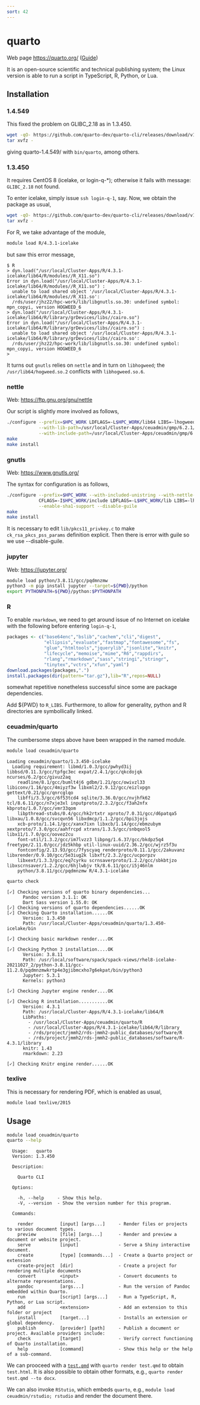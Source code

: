 ```yaml
---
sort: 42
---
```


# quarto

Web page <https://quarto.org/> ([Guide](https://quarto.org/docs/guide/))

It is an open-source scientific and technical publishing system; the Linux version is able to run a script in TypeScript, R, Python, or Lua.

## Installation

### 1.4.549

This fixed the problem on GLIBC_2.18 as in 1.3.450.

```bash
wget -qO- https://github.com/quarto-dev/quarto-cli/releases/download/v1.4.549/quarto-1.4.549-linux-rhel7-amd64.tar.gz | \
tar xvfz -
```

giving quarto-1.4.549/ with `bin/quarto`, among others.

### 1.3.450

It requires CentOS 8 (icelake, or login-q-\*); otherwise it fails with message: `GLIBC_2.18` not found.

To enter icelake, simply issue `ssh login-q-1`, say. Now, we obtain the package as usual,

```bash
wget -qO- https://github.com/quarto-dev/quarto-cli/releases/download/v1.3.450/quarto-1.3.450-linux-amd64.tar.gz | \
tar xvfz -
```

For R, we take advantage of the module,

```bash
module load R/4.3.1-icelake
```

but saw this error message,

```
$ R
> dyn.load("/usr/local/Cluster-Apps/R/4.3.1-icelake/lib64/R/modules//R_X11.so")
Error in dyn.load("/usr/local/Cluster-Apps/R/4.3.1-icelake/lib64/R/modules//R_X11.so") :
  unable to load shared object '/usr/local/Cluster-Apps/R/4.3.1-icelake/lib64/R/modules//R_X11.so':
  /rds/user/jhz22/hpc-work/lib/libgnutls.so.30: undefined symbol: mpn_copyi, version HOGWEED_6
> dyn.load("/usr/local/Cluster-Apps/R/4.3.1-icelake/lib64/R/library/grDevices/libs//cairo.so")
Error in dyn.load("/usr/local/Cluster-Apps/R/4.3.1-icelake/lib64/R/library/grDevices/libs//cairo.so") :
  unable to load shared object '/usr/local/Cluster-Apps/R/4.3.1-icelake/lib64/R/library/grDevices/libs//cairo.so':
  /rds/user/jhz22/hpc-work/lib/libgnutls.so.30: undefined symbol: mpn_copyi, version HOGWEED_6
>
```

It turns out `gnutls` relies on `nettle` and in turn on `libhogweed`; the `/usr/lib64/hogweed.so.2` conflicts with `libhogweed.so.6`.

### nettle

Web: <https://ftp.gnu.org/gnu/nettle>

Our script is slightly more involved as follows,

```bash
./configure --prefix=$HPC_WORK LDFLAGS=-L$HPC_WORK/lib64 LIBS=-lhogweed --disable-openssl \
            --with-lib-path=/usr/local/Cluster-Apps/ceuadmin/gmp/6.2.1/lib \
            --with-include-path=/usr/local/Cluster-Apps/ceuadmin/gmp/6.2.1/include
make
make install
```

### gnutls

Web: <https://www.gnutls.org/>

The syntax for configuration is as follows,

```bash
./configure --prefix=$HPC_WORK --with-included-unistring --with-nettle-mini --enable-ssl3-support \
            CFLAGS=-I$HPC_WORK/include LDFLAGS=-L$HPC_WORK/lib LIBS=-lhogweed LIBS=-lunbound LIBS=-ltspi \
            --enable-sha1-support --disable-guile
make
make install
```

It is necessary to edit `lib/pkcs11_privkey.c` to make `ck_rsa_pkcs_pss_params` definition explicit. Then there is error with guile so we use --disable-guile.

### jupyter

Web: <https://jupyter.org/>

```bash
module load python/3.8.11/gcc/pqdmnzmw
python3 -m pip install jupyter --target=${PWD}/python
export PYTHONPATH=${PWD}/python:$PYTHONPATH
```

### R

To enable `rmarkdown`, we need to get around issue of no Internet on icelake with the following before entering `login-q-1`,

```r
packages <- c("base64enc","bslib","cachem","cli","digest",
              "ellipsis","evaluate","fastmap","fontawesome","fs",
              "glue","htmltools","jquerylib","jsonlite","knitr",
              "lifecycle","memoise","mime","R6","rappdirs",
              "rlang","rmarkdown","sass","stringi","stringr",
              "tinytex","vctrs","xfun","yaml")
download.packages(packages,".")
install.packages(dir(pattern="tar.gz"),lib="R",repos=NULL)
```

somewhat repetitive nonetheless successful since some are package dependencies.

Add ${PWD} to `R_LIBS`. Furthermore, to allow for generality, python and R directories are symbollically linked.

### ceuadmin/quarto

The cumbersome steps above have been wrapped in the named module.

```bash
module load ceuadmin/quarto
```

```
Loading ceuadmin/quarto/1.3.450-icelake
  Loading requirement: libmd/1.0.3/gcc/pwhyd3ij libbsd/0.11.3/gcc/tpfgc3ec expat/2.4.1/gcc/qkcdojqk ncurses/6.2/gcc/givuz2aq
    readline/8.1/gcc/bumlt4j6 gdbm/1.21/gcc/owivzl33 libiconv/1.16/gcc/4miyzf3w libxml2/2.9.12/gcc/eizlvpgn gettext/0.21/gcc/qnrcglqo
    libffi/3.3/gcc/6f53tcd4 sqlite/3.36.0/gcc/nvjhfk62 tcl/8.6.11/gcc/n7xje3xl inputproto/2.3.2/gcc/f3ah2nfx kbproto/1.0.7/gcc/vmr33qom
    libpthread-stubs/0.4/gcc/hk2rtxtr xproto/7.0.31/gcc/d6patqa5 libxau/1.0.8/gcc/svcqvn56 libxdmcp/1.1.2/gcc/bpi3jojs
    xcb-proto/1.14.1/gcc/xanx7ixn libxcb/1.14/gcc/ebmzubym xextproto/7.3.0/gcc/aahfrcpd xtrans/1.3.5/gcc/snbqxol5 libx11/1.7.0/gcc/oovez2cu
    font-util/1.3.2/gcc/im7lvzz3 libpng/1.6.37/gcc/bkdpz5q4 freetype/2.11.0/gcc/jdz5khbp util-linux-uuid/2.36.2/gcc/wjrz5f3u
    fontconfig/2.13.93/gcc/7fyscyaq renderproto/0.11.1/gcc/2akuvanz libxrender/0.9.10/gcc/5e3iug2k libxft/2.3.2/gcc/ucporpzv
    libxext/1.3.3/gcc/eq7cyrku scrnsaverproto/1.2.2/gcc/sbkbtjzo libxscrnsaver/1.2.2/gcc/6hjlwbjv tk/8.6.11/gcc/i5j46nlm
    python/3.8.11/gcc/pqdmnzmw R/4.3.1-icelake
```

```bash
quarto check
```

```
[✓] Checking versions of quarto binary dependencies...
      Pandoc version 3.1.1: OK
      Dart Sass version 1.55.0: OK
[✓] Checking versions of quarto dependencies......OK
[✓] Checking Quarto installation......OK
      Version: 1.3.450
      Path: /usr/local/Cluster-Apps/ceuadmin/quarto/1.3.450-icelake/bin

[✓] Checking basic markdown render....OK

[✓] Checking Python 3 installation....OK
      Version: 3.8.11
      Path: /usr/local/software/spack/spack-views/rhel8-icelake-20211027_2/python-3.8.11/gcc-11.2.0/pqdmnzmwkrtp4e3gjibmcxho7g6ekpat/bin/python3
      Jupyter: 5.3.1
      Kernels: python3

[✓] Checking Jupyter engine render....OK

[✓] Checking R installation...........OK
      Version: 4.3.1
      Path: /usr/local/Cluster-Apps/R/4.3.1-icelake/lib64/R
      LibPaths:
        - /usr/local/Cluster-Apps/ceuadmin/quarto/R
        - /usr/local/Cluster-Apps/R/4.3.1-icelake/lib64/R/library
        - /rds/project/jmmh2/rds-jmmh2-public_databases/software/R
        - /rds/project/jmmh2/rds-jmmh2-public_databases/software/R-4.3.1/library
      knitr: 1.43
      rmarkdown: 2.23

[✓] Checking Knitr engine render......OK
```

### texlive

This is necessary for rendering PDF, which is enabled as usual,

```bash
module load texlive/2015
```

## Usage

```bash
module load ceuadmin/quarto
quarto --help
```

```
  Usage:   quarto
  Version: 1.3.450

  Description:

    Quarto CLI

  Options:

    -h, --help     - Show this help.
    -V, --version  - Show the version number for this program.

  Commands:

    render          [input] [args...]     - Render files or projects to various document types.
    preview         [file] [args...]      - Render and preview a document or website project.
    serve           [input]               - Serve a Shiny interactive document.
    create          [type] [commands...]  - Create a Quarto project or extension
    create-project  [dir]                 - Create a project for rendering multiple documents
    convert         <input>               - Convert documents to alternate representations.
    pandoc          [args...]             - Run the version of Pandoc embedded within Quarto.
    run             [script] [args...]    - Run a TypeScript, R, Python, or Lua script.
    add             <extension>           - Add an extension to this folder or project
    install         [target...]           - Installs an extension or global dependency.
    publish         [provider] [path]     - Publish a document or project. Available providers include:
    check           [target]              - Verify correct functioning of Quarto installation.
    help            [command]             - Show this help or the help of a sub-command.
```

We can prooceed with a [`test.qmd`](https://github.com/cambridge-ceu/csd3/tree/master/applications/files/test.qmd) with
`quarto render test.qmd` to obtain `test.html`. It is also possible to obtain other formats, e.g., `quarto render test.qmd --to docx`.

We can also invoke `RStutio`, which embeds `quarto`, e.g., `module load ceuadmin/rstudio; rstudio` and render the document there.
